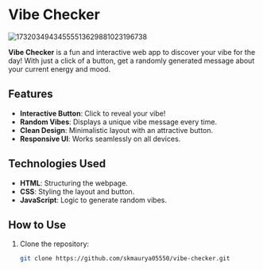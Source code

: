 # Vibe Checker  

![17320349434555513629881023196738](https://github.com/user-attachments/assets/1776cb17-3fac-453f-bec0-441f9af53c92)

**Vibe Checker** is a fun and interactive web app to discover your vibe for the day! With just a click of a button, get a randomly generated message about your current energy and mood.  

## Features  

- **Interactive Button**: Click to reveal your vibe!  
- **Random Vibes**: Displays a unique vibe message every time.  
- **Clean Design**: Minimalistic layout with an attractive button.  
- **Responsive UI**: Works seamlessly on all devices.  

## Technologies Used  

- **HTML**: Structuring the webpage.  
- **CSS**: Styling the layout and button.  
- **JavaScript**: Logic to generate random vibes.  

## How to Use  

1. Clone the repository:  
   ```bash
   git clone https://github.com/skmaurya05550/vibe-checker.git
